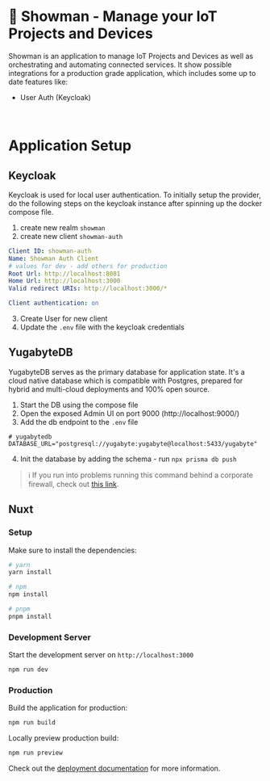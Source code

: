 # 🎪 Showman - Manage your IoT Projects and Devices

Showman is an application to manage IoT Projects and Devices as well as orchestrating and automating connected services. It show possible integrations for a production grade application, which includes some up to date features like:

-   User Auth (Keycloak)

<br>

# Application Setup

## Keycloak

Keycloak is used for local user authentication. To initially setup the provider, do the following steps on the keycloak instance after spinning up the docker compose file.

1. create new realm `showman`
2. create new client `showman-auth`

```yaml
Client ID: showman-auth
Name: Showman Auth Client
# values for dev - add others for production
Root Url: http://localhost:8081
Home Url: http://localhost:3000
Valid redirect URIs: http://localhost:3000/*

Client authentication: on
```

3. Create User for new client
4. Update the `.env` file with the keycloak credentials

## YugabyteDB

YugabyteDB serves as the primary database for application state. It's a cloud native database which is compatible with Postgres, prepared for hybrid and multi-cloud deployments and 100% open source.

1. Start the DB using the compose file
2. Open the exposed Admin UI on port 9000 (http://localhost:9000/)
3. Add the db endpoint to the `.env` file

```dotenv
# yugabytedb
DATABASE_URL="postgresql://yugabyte:yugabyte@localhost:5433/yugabyte"
```

4. Init the database by adding the schema - run `npx prisma db push`

> ℹ If you run into problems running this command behind a corporate firewall, check out [this link](https://www.prisma.io/docs/concepts/components/prisma-cli/installation#using-a-http-proxy-for-the-cli).

## Nuxt

### Setup

Make sure to install the dependencies:

```bash
# yarn
yarn install

# npm
npm install

# pnpm
pnpm install
```

### Development Server

Start the development server on `http://localhost:3000`

```bash
npm run dev
```

### Production

Build the application for production:

```bash
npm run build
```

Locally preview production build:

```bash
npm run preview
```

Check out the [deployment documentation](https://nuxt.com/docs/getting-started/deployment) for more information.
